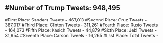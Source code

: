 #Number of Trump Tweets: 948,495
---
#First Place: Sanders Tweets - 467,013
#Second Place: Cruz Tweets - 387,017
#Third Place: Clinton Tweets - 311,261
#Fourth Place: Rubio Tweets - 164,073
#Fifth Place: Kasich Tweets - 44,879
#Sixth Place: Jeb! Tweets - 31,954
#Seventh Place: Carson Tweets - 16,265
#Last Place: Total Tweets -  
